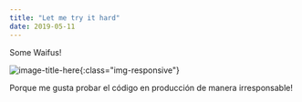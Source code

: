 ```yaml
---
title: "Let me try it hard"
date: 2019-05-11
---
```


Some Waifus!

![image-title-here](https://konachan.com/sample/2725d46e51d0b8206cb0c89ca4d6e2e3/Konachan.com%20-%20196269%20sample.jpg){:class="img-responsive"}

Porque me gusta probar el código en producción de manera irresponsable!
